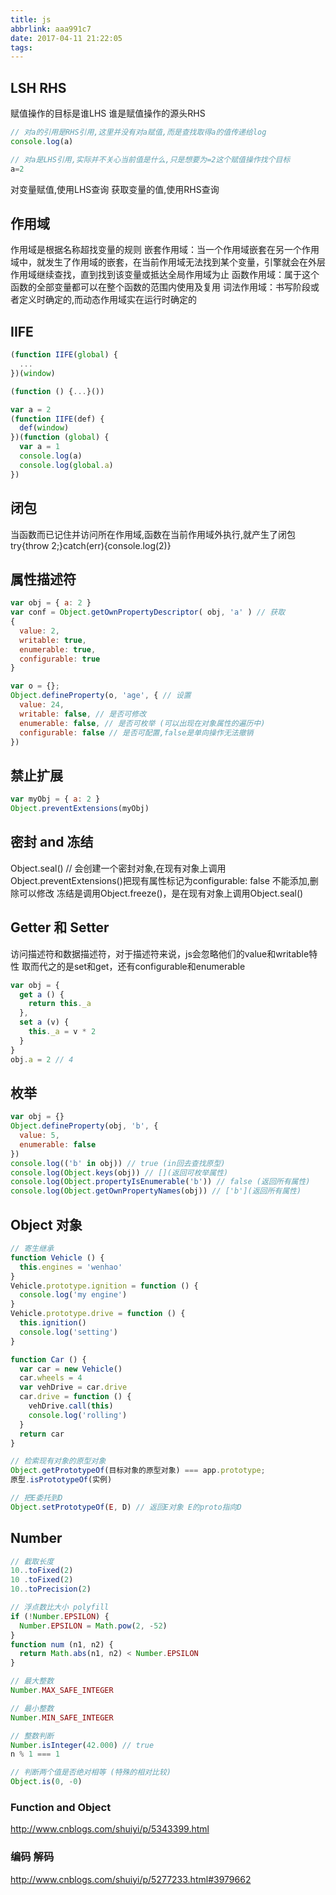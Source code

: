 ```yaml
---
title: js
abbrlink: aaa991c7
date: 2017-04-11 21:22:05
tags:
---
```


## LSH RHS
赋值操作的目标是谁LHS
谁是赋值操作的源头RHS

```js
// 对a的引用是RHS引用,这里并没有对a赋值,而是查找取得a的值传递给log
console.log(a)

// 对a是LHS引用,实际并不关心当前值是什么,只是想要为=2这个赋值操作找个目标
a=2
```
对变量赋值,使用LHS查询
获取变量的值,使用RHS查询

## 作用域
作用域是根据名称超找变量的规则
嵌套作用域：当一个作用域嵌套在另一个作用域中，就发生了作用域的嵌套，在当前作用域无法找到某个变量，引擎就会在外层作用域继续查找，直到找到该变量或抵达全局作用域为止
函数作用域：属于这个函数的全部变量都可以在整个函数的范围内使用及复用
词法作用域：书写阶段或者定义时确定的,而动态作用域实在运行时确定的

## IIFE
```js
(function IIFE(global) {
  ...
})(window)

(function () {...}())

var a = 2
(function IIFE(def) {
  def(window)
})(function (global) {
  var a = 1
  console.log(a)
  console.log(global.a)
})
```




## 闭包
当函数而已记住并访问所在作用域,函数在当前作用域外执行,就产生了闭包
try{throw 2;}catch(err){console.log(2)}




## 属性描述符
```js
var obj = { a: 2 }
var conf = Object.getOwnPropertyDescriptor( obj, 'a' ) // 获取
{
  value: 2,
  writable: true,
  enumerable: true,
  configurable: true
}

var o = {};
Object.defineProperty(o, 'age', { // 设置
  value: 24,
  writable: false, // 是否可修改
  enumerable: false, // 是否可枚举 (可以出现在对象属性的遍历中)
  configurable: false // 是否可配置,false是单向操作无法撤销
})
```


## 禁止扩展
```js
var myObj = { a: 2 }
Object.preventExtensions(myObj)
```




## 密封 and 冻结
Object.seal() // 会创建一个密封对象,在现有对象上调用 Object.preventExtensions()把现有属性标记为configurable: false
不能添加,删除可以修改
冻结是调用Object.freeze()，是在现有对象上调用Object.seal()




## Getter 和 Setter
访问描述符和数据描述符，对于描述符来说，js会忽略他们的value和writable特性
取而代之的是set和get，还有configurable和enumerable
```js
var obj = {
  get a () {
    return this._a
  },
  set a (v) {
    this._a = v * 2
  }
}
obj.a = 2 // 4
```




## 枚举
```js
var obj = {}
Object.defineProperty(obj, 'b', {
  value: 5,
  enumerable: false
})
console.log(('b' in obj)) // true (in回去查找原型)
console.log(Object.keys(obj)) // [](返回可枚举属性)
console.log(Object.propertyIsEnumerable('b')) // false (返回所有属性)
console.log(Object.getOwnPropertyNames(obj)) // ['b'](返回所有属性)
```




## Object 对象
```js
// 寄生继承
function Vehicle () {
  this.engines = 'wenhao'
}
Vehicle.prototype.ignition = function () {
  console.log('my engine')
}
Vehicle.prototype.drive = function () {
  this.ignition()
  console.log('setting')
}

function Car () {
  var car = new Vehicle()
  car.wheels = 4
  var vehDrive = car.drive
  car.drive = function () {
    vehDrive.call(this)
    console.log('rolling')
  }
  return car
}
```

```js
// 检索现有对象的原型对象
Object.getPrototypeOf(目标对象的原型对象) === app.prototype;
原型.isPrototypeOf(实例)

// 把E委托到D
Object.setPrototypeOf(E, D) // 返回E对象 E的proto指向D
```




## Number
```js
// 截取长度
10..toFixed(2)
10 .toFixed(2)
10..toPrecision(2)

// 浮点数比大小 polyfill
if (!Number.EPSILON) {
  Number.EPSILON = Math.pow(2, -52)
}
function num (n1, n2) {
  return Math.abs(n1, n2) < Number.EPSILON
}

// 最大整数
Number.MAX_SAFE_INTEGER

// 最小整数
Number.MIN_SAFE_INTEGER

// 整数判断
Number.isInteger(42.000) // true
n % 1 === 1

// 判断两个值是否绝对相等 (特殊的相对比较)
Object.is(0, -0)

```

### Function and Object
http://www.cnblogs.com/shuiyi/p/5343399.html

### 编码 解码
http://www.cnblogs.com/shuiyi/p/5277233.html#3979662





